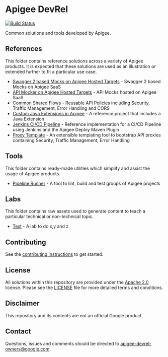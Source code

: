 # Apigee DevRel

[![Build Status](https://travis-ci.org/apigee/devrel.svg?branch=main)](https://travis-ci.org/apigee/devrel)

Common solutions and tools developed by Apigee.

## References

This folder contains reference solutions across a variety of Apigee products.
It is expected that these solutions are used as an illustration or extended
further to fit a particular use case.

-   [Swagger 2 based Mocks on Apigee Hosted Targets](references/apigee-sandbox-v1) - Swagger 2 based Mocks on Apigee SaaS
-   [API Mocker on Apigee Hosted Targets](references/apimocker-hostedtargets) - API Mocks hosted on Apigee SaaS
-   [Common Shared Flows](references/common-shared-flows) - Reusable API Policies including Security, Traffic Management, Error Handling and CORS
-   [Custom Java Extensions in Apigee](references/java-callout) - A reference project that includes a Java Extension
-   [Jenkins CI/CD Pipeline](references/cicd-jenkins) - Reference implementation for a CI/CD Pipeline using Jenkins and the Apigee Deploy Maven Plugin
-   [Proxy Template](references/proxy-template) - An extensible templating tool to bootstrap API proxies containing Security, Traffic Management, Error Handling

## Tools

This folder contains ready-made utilities which simplify and assist the usage of
Apigee products.

-   [Pipeline Runner](tools/pipeline-runner) - A tool to lint, build and test groups of Apigee projects

## Labs

This folder contains raw assets used to generate content to teach a particular
technical or non-technical topic.

-   [Test](labs/test) - A lab to do x,y and z.

## Contributing

See the [contributing instructions](/CONTRIBUTING.md) to get started.

## License

All solutions within this repository are provided under the [Apache
2.0](https://www.apache.org/licenses/LICENSE-2.0) license. Please see the
[LICENSE](/LICENSE) file for more detailed terms and conditions.

## Disclaimer

This repository and its contents are not an official Google product.

## Contact

Questions, issues and comments should be directed to
[apigee-devrel-owners@google.com](mailto:apigee-devrel-owners@google.com).
